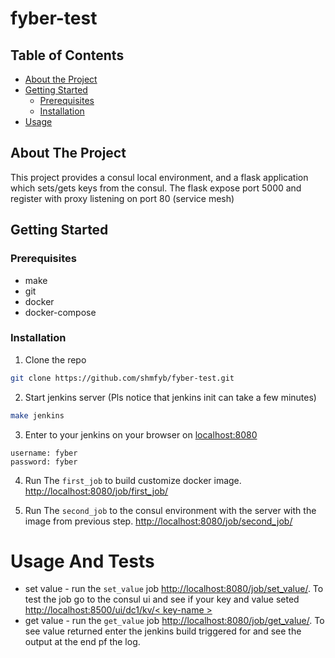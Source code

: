 # fyber-test


<!-- TABLE OF CONTENTS -->
## Table of Contents
* [About the Project](#about-the-project)
* [Getting Started](#getting-started)
  * [Prerequisites](#prerequisites)
  * [Installation](#installation)
* [Usage](#usage)


<!-- ABOUT THE PROJECT -->
## About The Project
This project provides a consul local environment, and a flask application which sets/gets keys from the consul. The flask expose port 5000 and register with proxy listening on port 80 (service mesh)  

<!-- GETTING STARTED -->
## Getting Started



### Prerequisites

* make
* git
* docker
* docker-compose

### Installation

1. Clone the repo
```sh
git clone https://github.com/shmfyb/fyber-test.git
```
2. Start jenkins server (Pls notice that jenkins init can take a few minutes)
```sh
make jenkins
```
3. Enter to your jenkins on your browser on [localhost:8080](http://localhost:8080)
```JS
username: fyber
password: fyber
```
4. Run The `first_job` to build customize docker image. [http://localhost:8080/job/first_job/](http://localhost:8080/job/first_job/)

5. Run The `second_job` to the consul environment with the server with the image from previous step. [http://localhost:8080/job/second_job/](http://localhost:8080/job/second_job/)
<!-- USAGE EXAMPLES -->

# Usage And Tests

* set value - run the `set_value` job [http://localhost:8080/job/set_value/](http://localhost:8080/job/set_value/). To test the job go to the consul ui and see if your key and value seted [http://localhost:8500/ui/dc1/kv/< key-name >](http://localhost:8500/ui/dc1/kv/<key-name>)
* get value - run the `get_value` job [http://localhost:8080/job/get_value/](http://localhost:8080/job/get_value/). To see value returned enter the jenkins build triggered for and see the output at the end pf the log.





